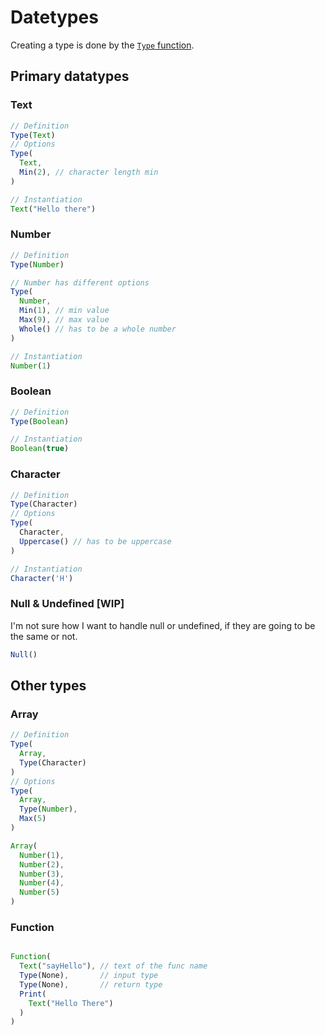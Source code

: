 # Datetypes

Creating a type is done by the [`Type` function](./functions#type.md).

## Primary datatypes

### Text

```js
// Definition
Type(Text)
// Options
Type(
  Text,
  Min(2), // character length min
)

// Instantiation
Text("Hello there")
```

### Number

```js
// Definition
Type(Number)

// Number has different options
Type(
  Number,
  Min(1), // min value
  Max(9), // max value
  Whole() // has to be a whole number
)

// Instantiation
Number(1)
```

### Boolean

```js
// Definition
Type(Boolean)

// Instantiation
Boolean(true)
```

### Character

```js
// Definition
Type(Character)
// Options
Type(
  Character,
  Uppercase() // has to be uppercase
)

// Instantiation
Character('H')
```

### Null & Undefined [WIP]
I'm not sure how I want to handle null or undefined, if they are going to be the same or not.

```js
Null()
```

## Other types

### Array

```js
// Definition
Type(
  Array,
  Type(Character)
)
// Options
Type(
  Array,
  Type(Number),
  Max(5)
)

Array(
  Number(1),
  Number(2),
  Number(3),
  Number(4),
  Number(5)
)
```

### Function

```js

Function(
  Text("sayHello"), // text of the func name
  Type(None),       // input type
  Type(None),       // return type
  Print(
    Text("Hello There")
  )
)

```
